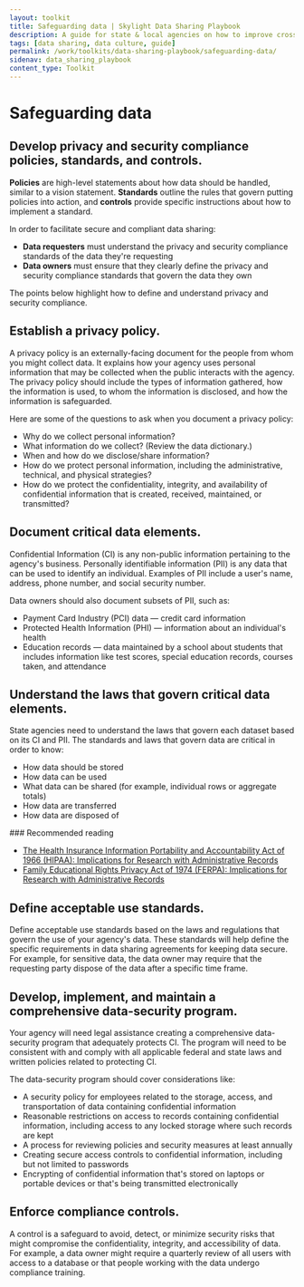 ```yaml
---
layout: toolkit
title: Safeguarding data | Skylight Data Sharing Playbook
description: A guide for state & local agencies on how to improve cross-organizational data sharing.
tags: [data sharing, data culture, guide]
permalink: /work/toolkits/data-sharing-playbook/safeguarding-data/
sidenav: data_sharing_playbook
content_type: Toolkit
---
```


# Safeguarding data

## Develop privacy and security compliance policies, standards, and controls.

**Policies** are high-level statements about how data should be handled, similar to a vision statement. **Standards** outline the rules that govern putting policies into action, and **controls** provide specific instructions about how to implement a standard.

In order to facilitate secure and compliant data sharing:

- **Data requesters** must understand the privacy and security compliance standards of the data they're requesting
- **Data owners** must ensure that they clearly define the privacy and security compliance standards that govern the data they own

The points below highlight how to define and understand privacy and security compliance.

## Establish a privacy policy.

A privacy policy is an externally-facing document for the people from whom you might collect data. It explains how your agency uses personal information that may be collected when the public interacts with the agency. The privacy policy should include the types of information gathered, how the information is used, to whom the information is disclosed, and how the information is safeguarded.

Here are some of the questions to ask when you document a privacy policy:

- Why do we collect personal information?
- What information do we collect? (Review the data dictionary.)
- When and how do we disclose/share information?
- How do we protect personal information, including the administrative, technical, and physical strategies?
- How do we protect the confidentiality, integrity, and availability of confidential information that is created, received, maintained, or transmitted?

## Document critical data elements.

Confidential Information (CI) is any non-public information pertaining to the agency's business. Personally identifiable information (PII) is any data that can be used to identify an individual. Examples of PII include a user's name, address, phone number, and social security number.

Data owners should also document subsets of PII, such as:

- Payment Card Industry (PCI) data &mdash; credit card information
- Protected Health Information (PHI) &mdash; information about an individual's health
- Education records &mdash; data maintained by a school about students that includes information like test scores, special education records, courses taken, and attendance

## Understand the laws that govern critical data elements.

State agencies need to understand the laws that govern each dataset based on its CI and PII. The standards and laws that govern data are critical in order to know:

- How data should be stored
- How data can be used
- What data can be shared (for example, individual rows or aggregate totals)
- How data are transferred
- How data are disposed of

<div class="callout--alt" markdown="1">
### Recommended reading

- [The Health Insurance Information Portability and Accountability Act of 1966 (HIPAA): Implications for Research with Administrative Records](https://www.datanetwork.org/wp-content/uploads/CDN-HIPAA-Overview_Final.pdf)
- [Family Educational Rights Privacy Act of 1974 (FERPA): Implications for Research with Administrative Records](https://www.datanetwork.org/wp-content/uploads/CDN-FERPA-Overview_Final.pdf)
</div>

## Define acceptable use standards.

Define acceptable use standards based on the laws and regulations that govern the use of your agency's data. These standards will help define the specific requirements in data sharing agreements for keeping data secure. For example, for sensitive data, the data owner may require that the requesting party dispose of the data after a specific time frame.

## Develop, implement, and maintain a comprehensive data-security program.

Your agency will need legal assistance creating a comprehensive data-security program that adequately protects CI. The program will need to be consistent with and comply with all applicable federal and state laws and written policies related to protecting CI.

The data-security program should cover considerations like:

- A security policy for employees related to the storage, access, and transportation of data containing confidential information
- Reasonable restrictions on access to records containing confidential information, including access to any locked storage where such records are kept
- A process for reviewing policies and security measures at least annually
- Creating secure access controls to confidential information, including but not limited to passwords
- Encrypting of confidential information that's stored on laptops or portable devices or that's being transmitted electronically

## Enforce compliance controls.

A control is a safeguard to avoid, detect, or minimize security risks that might compromise the confidentiality, integrity, and accessibility of data. For example, a data owner might require a quarterly review of all users with access to a database or that people working with the data undergo compliance training.
